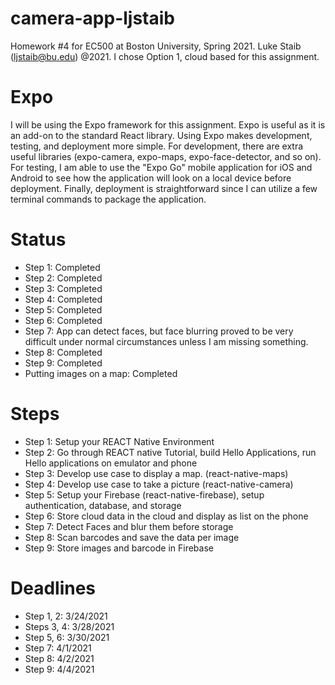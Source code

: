 # camera-app-ljstaib

Homework #4 for EC500 at Boston University, Spring 2021. Luke Staib (ljstaib@bu.edu) @2021. I chose Option 1, cloud based for this assignment.

# Expo
I will be using the Expo framework for this assignment. Expo is useful as it is an add-on to the standard React library. Using Expo makes development, testing, and deployment more simple. For development, there are extra useful libraries (expo-camera, expo-maps, expo-face-detector, and so on). For testing, I am able to use the "Expo Go" mobile application for iOS and Android to see how the application will look on a local device before deployment. Finally, deployment is straightforward since I can utilize a few terminal commands to package the application.

# Status
- Step 1: Completed
- Step 2: Completed
- Step 3: Completed
- Step 4: Completed
- Step 5: Completed
- Step 6: Completed
- Step 7: App can detect faces, but face blurring proved to be very difficult under normal circumstances unless I am missing something.
- Step 8: Completed
- Step 9: Completed
- Putting images on a map: Completed

# Steps
- Step 1:  Setup your REACT Native Environment
- Step 2:  Go through REACT native Tutorial, build Hello Applications, run Hello applications on emulator and phone
- Step 3:  Develop use case to display a map.  (react-native-maps)
- Step 4:  Develop use case to take a picture  (react-native-camera)
- Step 5:  Setup your Firebase (react-native-firebase), setup authentication, database, and storage
- Step 6:  Store cloud data in the cloud and display as list on the phone
- Step 7:  Detect Faces and blur them before storage
- Step 8:  Scan barcodes and save the data per image
- Step 9:  Store images and barcode in Firebase

# Deadlines
- Step 1, 2: 3/24/2021
- Steps 3, 4: 3/28/2021
- Step 5, 6: 3/30/2021
- Step 7: 4/1/2021
- Step 8: 4/2/2021
- Step 9: 4/4/2021
